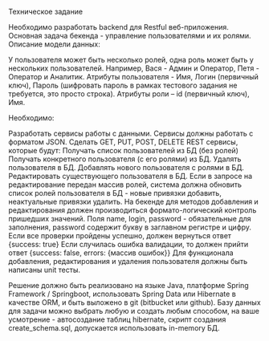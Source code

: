 Техническое задание

Необходимо разработать backend для Restful веб-приложения. Основная задача бекенда - управление пользователями и их
ролями. Описание модели данных:

У пользователя может быть несколько ролей, одна роль может быть у нескольких пользователей. Например, Вася - Админ и
Оператор, Петя - Оператор и Аналитик. Атрибуты пользователя - Имя, Логин (первичный ключ), Пароль (шифровать пароль в
рамках тестового задания не требуется, это просто строка). Атрибуты роли – id (первичный ключ), Имя.

Необходимо:

Разработать сервисы работы с данными. Сервисы должны работать с форматом JSON. Сделать GET, PUT, POST, DELETE REST
сервисы, которые будут:
Получать список пользователей из БД (без ролей)
Получать конкретного пользователя (с его ролями) из БД. Удалять пользователя в БД. Добавлять нового пользователя с ролями
в БД. Редактировать существующего пользователя в БД. Если в запросе на редактирование передан массив ролей, система
должна обновить список ролей пользователя в БД - новые привязки добавить, неактуальные привязки удалить. На бекенде для
методов добавления и редактирования должен производиться формато-логический контроль пришедших значений. Поля name,
login, password - обязательные для заполнения, password содержит букву в заглавном регистре и цифру. Если все проверки
пройдены успешно, должен вернуться ответ {success: true} Если случилась ошибка валидации, то должен прийти ответ
{success: false, errors: {массив ошибок}} Для функционала добавления, редактирования и удаления пользователя должны быть
написаны unit тесты.

Решение должно быть реализовано на языке Java, платформе Spring Framework / Springboot, использовать Spring Data или
Hibernate в качестве ORM, и быть выложено в git (bitbucket или github). Базу данных для задачи можно выбрать любую и
создать любым способом, на ваше усмотрение - автосоздание таблиц hibernate, скрипт создания create_schema.sql,
допускается использовать in-memory БД. 